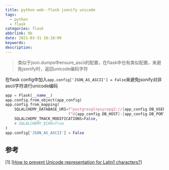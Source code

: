 ```yaml
---
title: python web--flask jsonify unicode
tags:
  - python
  - flask
categories: flask
abbrlink: 9b
date: 2021-03-31 16:10:09
keywords:
description:
---
```


> 类似于json.dumps中ensure_ascii的配置，在flask中也有类似配置，来避免jsonify时，返回unicode编码字符

在flask config中加入`app.config['JSON_AS_ASCII'] = False`来避免jsonify对非ascii字符进行unicode编码

```python
app = Flask(__name__)
app.config.from_object(app_config)
app.config.from_mapping(
    SQLALCHEMY_DATABASE_URI=f"postgresql+psycopg2://{app_config.DB_USER}:{app_config.DB_PASSWORD}"
                            f"@{app_config.DB_HOST}:{app_config.DB_PORT}/{app_config.DB_NAME}",
    SQLALCHEMY_TRACK_MODIFICATIONS=False,
    # SQLALCHEMY_ECHO=True
)
app.config['JSON_AS_ASCII'] = False
```



## 参考

[1] [[How to prevent Unicode representation for Latin1 characters?](https://stackoverflow.com/questions/37531067/how-to-prevent-unicode-representation-for-latin1-characters)]

